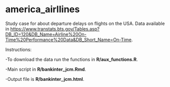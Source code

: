 # america_airllines

Study case for about departure delays on flights on the USA.
Data available in <https://www.transtats.bts.gov/Tables.asp?DB_ID=120&DB_Name=Airline%20On-Time%20Performance%20Data&DB_Short_Name=On-Time>.

Instructions:

-To download the data run the functions in **R/aux_functions.R**.

-Main script in **R/bankinter_jcm.Rmd**.

-Output file is **R/bankinter_jcm.html**.

